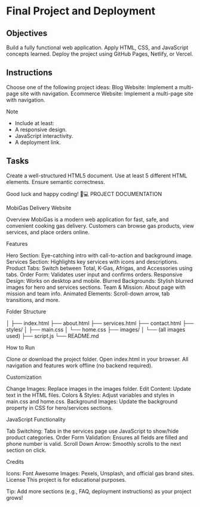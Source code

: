 # Final Project and Deployment

## Objectives
Build a fully functional web application.
Apply HTML, CSS, and JavaScript concepts learned.
Deploy the project using GitHub Pages, Netlify, or Vercel.

## Instructions
Choose one of the following project ideas:
Blog Website: Implement a multi-page site with navigation.
Ecommerce Website: Implement a multi-page site with navigation.

>[!NOTE]
> - Include at least:
> - A responsive design.
> - JavaScript interactivity.
> - A deployment link.

## Tasks

Create a well-structured HTML5 document.
Use at least 5 different HTML elements.
Ensure semantic correctness.

Good luck and happy coding! 🚀💻
PROJECT DOCUMENTATION

MobiGas Delivery Website

Overview
MobiGas is a modern web application for fast, safe, and convenient cooking gas delivery.
Customers can browse gas products, view services, and place orders online.

Features

Hero Section: Eye-catching intro with call-to-action and background image.
Services Section: Highlights key services with icons and descriptions.
Product Tabs: Switch between Total, K-Gas, Afrigas, and Accessories using tabs.
Order Form: Validates user input and confirms orders.
Responsive Design: Works on desktop and mobile.
Blurred Backgrounds: Stylish blurred images for hero and services sections.
Team & Mission: About page with mission and team info.
Animated Elements: Scroll-down arrow, tab transitions, and more.

Folder Structure

│
├── index.html
├── about.html
├── services.html
├── contact.html
├── styles/
│   ├── main.css
│   └── home.css
├── images/
│   └── (all images used)
├── script.js
└── README.md

How to Run

Clone or download the project folder.
Open index.html in your browser.
All navigation and features work offline (no backend required).

Customization

Change Images: Replace images in the images folder.
Edit Content: Update text in the HTML files.
Colors & Styles: Adjust variables and styles in main.css and home.css.
Background Images: Update the background property in CSS for hero/services sections.

JavaScript Functionality

Tab Switching:
Tabs in the services page use JavaScript to show/hide product categories.
Order Form Validation:
Ensures all fields are filled and phone number is valid.
Scroll Down Arrow:
Smoothly scrolls to the next section on click.

Credits

Icons: Font Awesome
Images: Pexels, Unsplash, and official gas brand sites.
License
This project is for educational purposes.

Tip:
Add more sections (e.g., FAQ, deployment instructions) as your project grows!
